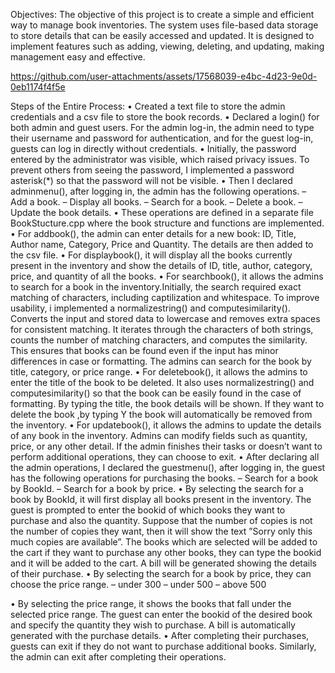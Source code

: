 Objectives:
The objective of this project is to create a simple and efficient way to manage book inventories. The system uses file-based data storage to store details that can be easily accessed and updated. It is designed to implement features such as adding, viewing, deleting, and updating, making management easy and effective. 

https://github.com/user-attachments/assets/17568039-e4bc-4d23-9e0d-0eb1174f4f5e

Steps of the Entire Process:
• Created a text file to store the admin credentials and a csv file to store the book records.
• Declared a login() for both admin and guest users. For the admin log-in, the admin need to type
their username and password for authentication, and for the guest log-in, guests can log in directly
without credentials.
• Initially, the password entered by the administrator was visible, which raised privacy issues. To
prevent others from seeing the password, I implemented a password asterisk(*) so that the password
will not be visible.
• Then I declared adminmenu(), after logging in, the admin has the following operations.
– Add a book.
– Display all books.
– Search for a book.
– Delete a book.
– Update the book details.
• These operations are defined in a separate file BookStucture.cpp where the book structure and
functions are implemented.
• For addbook(), the admin can enter details for a new book: ID, Title, Author name, Category,
Price and Quantity. The details are then added to the csv file.
• For displaybook(), it will display all the books currently present in the inventory and show the
details of ID, title, author, category, price, and quantity of all the books.
• For searchbook(), it allows the admins to search for a book in the inventory.Initially, the search
required exact matching of characters, including captilization and whitespace. To improve usability,
i implemented a normalizestring() and computesimilarity(). Converts the input and stored data to
lowercase and removes extra spaces for consistent matching. It iterates through the characters of
both strings, counts the number of matching characters, and computes the similarity. This ensures
that books can be found even if the input has minor differences in case or formatting. The admins
can search for the book by title, category, or price range.
• For deletebook(), it allows the admins to enter the title of the book to be deleted. It also uses
normalizestring() and computesimilarity() so that the book can be easily found in the case of
formatting. By typing the title, the book details will be shown. If they want to delete the book ,by
typing Y the book will automatically be removed from the inventory.
• For updatebook(), it allows the admins to update the details of any book in the inventory. Admins
can modify fields such as quantity, price, or any other detail. If the admin finishes their tasks or
doesn’t want to perform additional operations, they can choose to exit.
• After declaring all the admin operations, I declared the guestmenu(), after logging in, the guest has
the following operations for purchasing the books.
– Search for a book by BookId.
– Search for a book by price.
• By selecting the search for a book by BookId, it will first display all books present in the inventory.
The guest is prompted to enter the bookid of which books they want to purchase and also the
quantity. Suppose that the number of copies is not the number of copies they want, then it will
show the text ”Sorry only this much copies are available”. The books which are selected will be
added to the cart if they want to purchase any other books, they can type the bookid and it will
be added to the cart. A bill will be generated showing the details of their purchase.
• By selecting the search for a book by price, they can choose the price range.
– under 300
– under 500
– above 500

• By selecting the price range, it shows the books that fall under the selected price range. The guest
can enter the bookid of the desired book and specify the quantity they wish to purchase. A bill is
automatically generated with the purchase details.
• After completing their purchases, guests can exit if they do not want to purchase additional books.
Similarly, the admin can exit after completing their operations.
